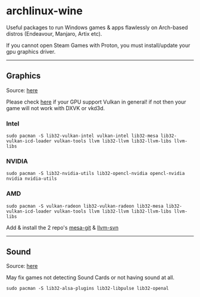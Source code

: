 # archlinux-wine


Useful packages to run Windows games & apps flawlessly on Arch-based distros (Endeavour, Manjaro, Artix etc).

If you cannot open Steam Games with Proton, you must install/update your gpu graphics driver.

---

## Graphics

Source: [here](https://github.com/NoXPhasma/protondb_faq/wiki/Graphics-driver-installation)

Please check [here](https://en.wikipedia.org/wiki/Vulkan_(API)#Compatibility) if your GPU support Vulkan in general! if not then your game will not work with DXVK or vkd3d.

### Intel
```sh-session
sudo pacman -S lib32-vulkan-intel vulkan-intel lib32-mesa lib32-vulkan-icd-loader vulkan-tools llvm lib32-llvm lib32-llvm-libs llvm-libs
```

### NVIDIA
```sh-session
sudo pacman -S lib32-nvidia-utils lib32-opencl-nvidia opencl-nvidia nvidia nvidia-utils
```

### AMD
```sh-session
sudo pacman -S vulkan-radeon lib32-vulkan-radeon lib32-mesa lib32-vulkan-icd-loader vulkan-tools llvm lib32-llvm lib32-llvm-libs llvm-libs
```

Add & install the 2 repo's [mesa-git](https://wiki.archlinux.org/index.php/unofficial_user_repositories#mesa-git) & [llvm-svn](https://wiki.archlinux.org/index.php/unofficial_user_repositories#llvm-svn)

---

## Sound

Source: [here](https://bbs.archlinux.org/viewtopic.php?pid=1054578#p1054578)

May fix games not detecting Sound Cards or not having sound at all.

```sh-session
sudo pacman -S lib32-alsa-plugins lib32-libpulse lib32-openal
```
